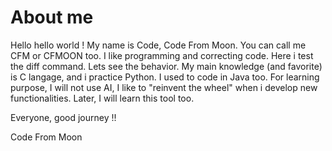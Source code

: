 # About me

Hello hello world !
My name is Code, Code From Moon. You can call me CFM or CFMOON too.
I like programming and correcting code.
Here i test the diff command.
Lets see the behavior.
My main knowledge (and favorite) is C langage, and i practice Python. I used to code in Java too.
For learning purpose, I will not use AI, I like to "reinvent the wheel" when i develop new functionalities.
Later, I will learn this tool too.

Everyone, good journey !!

Code From Moon
